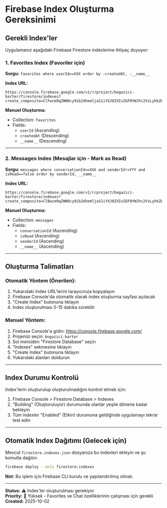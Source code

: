 # Firebase Index Oluşturma Gereksinimi

## Gerekli Index'ler

Uygulamanız aşağıdaki Firebase Firestore indexlerine ihtiyaç duyuyor:

### 1. Favorites Index (Favoriler için)
**Sorgu:** `favorites where userId==XXX order by -createdAt, -__name__`

**Index URL:**
```
https://console.firebase.google.com/v1/r/project/bogazici-barter/firestore/indexes?create_composite=ClFwcm9qZWN0cy9ib2dhemljaS1iYXJ0ZXIvZGF0YWJhc2VzLyhkZWZhdWx0KS9jb2xsZWN0aW9uR3JvdXBzL2Zhdm9yaXRlcy9pbmRleGVzL18QARoKCgZ1c2VySWQQARoNCgljcmVhdGVkQXQQAhoMCghfX25hbWVfXxAC
```

**Manuel Oluşturma:**
- Collection: `favorites`
- Fields:
  - `userId` (Ascending)
  - `createdAt` (Descending)
  - `__name__` (Descending)

---

### 2. Messages Index (Mesajlar için - Mark as Read)
**Sorgu:** `messages where conversationId==XXX and senderId!=YYY and isRead==false order by senderId, __name__`

**Index URL:**
```
https://console.firebase.google.com/v1/r/project/bogazici-barter/firestore/indexes?create_composite=ClBwcm9qZWN0cy9ib2dhemljaS1iYXJ0ZXIvZGF0YWJhc2VzLyhkZWZhdWx0KS9jb2xsZWN0aW9uR3JvdXBzL21lc3NhZ2VzL2luZGV4ZXMvXxABGhIKDmNvbnZlcnNhdGlvbklkEAEaDAoIaXNSZWFkEAEaDAoIc2VuZGVySWQQARoMCghfX25hbWVfXxAB
```

**Manuel Oluşturma:**
- Collection: `messages`
- Fields:
  - `conversationId` (Ascending)
  - `isRead` (Ascending)
  - `senderId` (Ascending)
  - `__name__` (Ascending)

---

## Oluşturma Talimatları

### Otomatik Yöntem (Önerilen):
1. Yukarıdaki Index URL'lerini tarayıcınıza kopyalayın
2. Firebase Console'da otomatik olarak index oluşturma sayfası açılacak
3. "Create Index" butonuna tıklayın
4. Index oluşturulması 5-15 dakika sürebilir

### Manuel Yöntem:
1. Firebase Console'a gidin: https://console.firebase.google.com/
2. Projenizi seçin: `bogazici-barter`
3. Sol menüden "Firestore Database" seçin
4. "Indexes" sekmesine tıklayın
5. "Create Index" butonuna tıklayın
6. Yukarıdaki alanları doldurun

---

## Index Durumu Kontrolü

Index'lerin oluşturulup oluşturulmadığını kontrol etmek için:

1. Firebase Console > Firestore Database > Indexes
2. "Building" (Oluşturuluyor) durumunda olanlar yeşile dönene kadar bekleyin
3. Tüm indexler "Enabled" (Etkin) durumuna geldiğinde uygulamayı tekrar test edin

---

## Otomatik Index Dağıtımı (Gelecek için)

Mevcut `firestore.indexes.json` dosyanıza bu indexleri ekleyin ve şu komutla dağıtın:

```bash
firebase deploy --only firestore:indexes
```

**Not:** Bu işlem için Firebase CLI kurulu ve yapılandırılmış olmalı.

---

**Status:** ⚠️ Index'ler oluşturulması gerekiyor  
**Priority:** 🔴 Yüksek - Favorites ve Chat özelliklerinin çalışması için gerekli  
**Created:** 2025-10-02
